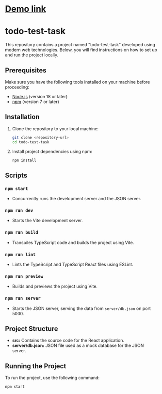 # [Demo link](https://andrewkhorsun.github.io/todo-test-task/)


# todo-test-task

This repository contains a project named "todo-test-task" developed using modern web technologies. Below, you will find instructions on how to set up and run the project locally.

## Prerequisites
Make sure you have the following tools installed on your machine before proceeding:

- [Node.js](https://nodejs.org/) (version 18 or later)
- [npm](https://www.npmjs.com/) (version 7 or later)

## Installation
1. Clone the repository to your local machine:

    ```bash
    git clone <repository-url>
    cd todo-test-task
    ```

2. Install project dependencies using npm:

    ```bash
    npm install
    ```

## Scripts

### `npm start`
- Concurrently runs the development server and the JSON server.

### `npm run dev`
- Starts the Vite development server.

### `npm run build`
- Transpiles TypeScript code and builds the project using Vite.

### `npm run lint`
- Lints the TypeScript and TypeScript React files using ESLint.

### `npm run preview`
- Builds and previews the project using Vite.

### `npm run server`
- Starts the JSON server, serving the data from `server/db.json` on port 5000.

## Project Structure

- **src:** Contains the source code for the React application.
- **server/db.json:** JSON file used as a mock database for the JSON server.

## Running the Project

To run the project, use the following command:

```bash
npm start
